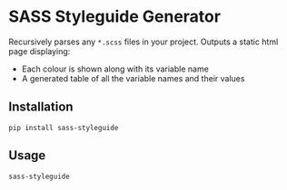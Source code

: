 # SASS Styleguide Generator

Recursively parses any `*.scss` files in your project.  Outputs a static html page displaying:

* Each colour is shown along with its variable name
* A generated table of all the variable names and their values

## Installation

`pip install sass-styleguide`

## Usage

`sass-styleguide`
